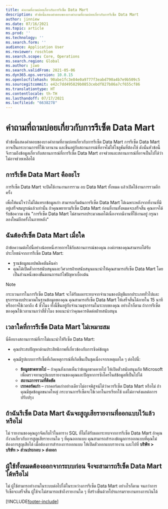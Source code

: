 ```yaml
---
title: คำถามที่ถามบ่อยเกี่ยวกับการรีเซ็ต Data Mart
description: หัวข้อนี้แสดงคําตอบของบางคําถามที่ถามบ่อยเกี่ยวกับการรีเซ็ต Data Mart
author: jinniew
ms.date: 07/16/2021
ms.topic: article
ms.prod: ''
ms.technology: ''
ms.search.form: ''
audience: Application User
ms.reviewer: roschlom
ms.search.scope: Core, Operations
ms.search.region: Global
ms.author: jiwo
ms.search.validFrom: 2021-05-06
ms.dyn365.ops.version: 10.0.15
ms.openlocfilehash: 90abe1fc3e84e0a9777f3eabd790a4b7e9b509c5
ms.sourcegitcommit: e42c7dd495829b0853cebdf827b86a7cf655cf86
ms.translationtype: HT
ms.contentlocale: th-TH
ms.lasthandoff: 07/17/2021
ms.locfileid: "6638278"
---
```

# <a name="data-mart-resets-faq"></a>คำถามที่ถามบ่อยเกี่ยวกับการรีเซ็ต Data Mart

หัวข้อนี้แสดงคําตอบของบางคําถามที่ถามบ่อยเกี่ยวกับการรีเซ็ต Data Mart การรีเซ็ต Data Mart อาจเป็นกระบวนการที่ใช้เวลานาน และขึ้นอยู่กับสถานการณ์ที่อาจไม่ใช่โซลูชันที่ต้องใช้ ดังนั้นหัวข้อนี้จึงรวมถึงข้อมูลเกี่ยวกับสถานการณ์ที่การรีเซ็ต Data Mart อาจช่วยและสถานการณ์ที่อาจเป็นไปได้ว่าไม่อาจช่วยเหลือได้

## <a name="what-is-a-data-mart-reset"></a>การรีเซ็ต Data Mart คืออะไร

การรีเซ็ต Data Mart จะปิดใช้งานงานการรวม ลบ Data Mart ทั้งหมด แล้วเปิดใช้งานการรวมอีกครั้ง

เพื่อให้แน่ใจว่าไม่ได้แทรกข้อมูลเก่า สามารถเริ่มต้นการรีเซ็ต Data Mart ได้เฉพาะหลังจากที่งานที่มีอยู่เสร็จสมบูรณ์แล้วเท่านั้น ถ้าคุณพยายามรีเซ็ต Data Mart ก่อนที่งานทั้งหมดจะเสร็จสิ้น คุณอาจได้รับข้อความ เช่น "การรีเซ็ต Data Mart ไม่สามารถประมวลผลได้เนื่องจากมีงานที่ใช้งานอยู่ กรุณาลองใหม่อีกครั้งในภายหลัง"

## <a name="when-do-i-have-to-do-a-data-mart-reset"></a>ฉันต้องรีเซ็ต Data Mart เมื่อใด

ถ้าข้อความต่อไปนี้อย่างน้อยหนึ่งรายการใช้กับสถานการณ์ของคุณ องค์กรของคุณสามารถได้รับประโยชน์จากการรีเซ็ต Data Mart:

- ฐานข้อมูลแอปพลิเคชันคืนค่า
- คุณได้เปิดตั๋วการสนับสนุนและวิศวกรฝ่ายสนับสนุนแนะนำให้คุณสามารถรีเซ็ต Data Mart โดยเป็นส่วนหนึ่งของขั้นตอนการแก้ไขปัญหาเบื้องต้น
 
> [!NOTE]
> กระบวนการในการรีเซ็ต Data Mart จะได้รับผลกระทบจากจํานวนของบัญชีแยกประเภททั่วไปและธุรกรรมงบประมาณในฐานข้อมูลของคุณ คุณสามารถรีเซ็ต Data Mart ให้เสร็จสิ้นได้ภายใน 15 นาที หรืออาจใช้เวลาถึง 4 ชั่วโมง ทั้งนี้ขึ้นอยู่กับจํานวนธุรกรรมในระบบของคุณ อย่างไรก็ตาม ถ้าการรีเซ็ตของคุณใช้เวลานานกว่าสี่ชั่วโมง ขอแนะนำว่าคุณควรติดต่อฝ่ายสนับสนุน
 
## <a name="when-is-a-data-mart-reset-inappropriate"></a>เวลาใดที่การรีเซ็ต Data Mart ไม่เหมาะสม

นี่คือบางสถานการณ์ที่เราไม่แนะนำให้รีเซ็ต Data Mart:

- คุณประสบปัญหาด้านประสิทธิภาพที่เกี่ยวข้องกับการซิงค์ข้อมูล
- คุณมีรูปแบบการรีเซ็ตที่เกิดเหตุการณ์ที่เกิดขึ้นเป็นชุดเนื่องจากเหตุผลใด ๆ ต่อไปนี้:

    - **ข้อมูลขาดหายไป** – ถ้าคุณสังเกตเห็นว่าข้อมูลขาดหายไป ให้เปิดตั๋วสนับสนุนกับ Microsoft เพื่อตรวจทานรูปแบบรายงานของคุณและปัญหาการซิงโครไนส์ข้อมูลที่เป็นไปได้
    - **สถานะการรวมที่ติดขัด**
    - **เรกคอร์ดเก่า** – เรกคอร์ดเก่าอย่างเดียวไม่อาจพิสูจน์ได้ว่าควรรีเซ็ต Data Mart หรือไม่ ถ้าคุณมีชุดข้อมูลขนาดใหญ่ กระบวนการรีเซ็ตจะใช้เวลาในกรเรียกใช้ แต่ไม่อาจส่งผลต่อการปรับปรุง

## <a name="if-i-reset-the-data-mart-will-i-lose-reports-that-ive-already-designed"></a>ถ้าฉันรีเซ็ต Data Mart ฉันจะสูญเสียรายงานที่ออกแบบไว้แล้วหรือไม่

ไม่ รายงานของคุณถูกจัดเก็บไว้ในตาราง SQL ที่ไม่ได้รับผลกระทบจากการรีเซ็ต Data Mart ถ้าคุณกังวลเกี่ยวกับการสูญเสียรายงานใด ๆ ที่คุณออกแบบ คุณสามารถสำรองข้อมูลการออกแบบที่คุณไม่ต้องการสูญเสียได้ เมื่อต้องการสำรองการออกแบบ ให้เปิดตัวออกแบบรายงาน และไปที่ **บริษัท \> บริษัท \> ส่วนประกอบ \> ส่งออก**
 
## <a name="do-all-users-have-to-exit-the-system-before-i-can-reset-the-data-mart"></a>ผู้ใช้ทั้งหมดต้องออกจากระบบก่อน จึงจะสามารถรีเซ็ต Data Mart ได้หรือไม่

ไม่ ผู้ใช้สามารถทำงานในระบบต่อไปได้ในระหว่างการรีเซ็ต Data Mart อย่างไรก็ตาม จนกว่าการรีเซ็ตจะเสร็จสิ้น ผู้ใช้จะไม่สามารถเข้าถึงรายงานใด ๆ ที่สร้างขึ้นด้วยโปรแกรมรายงานทางการเงินได้

[!INCLUDE[footer-include](../../../includes/footer-banner.md)]
